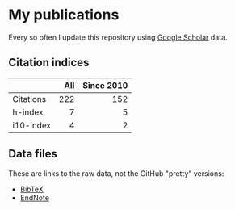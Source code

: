 # My publications

Every so often I update this repository using [Google Scholar][1] data.

## Citation indices

|   | All | Since 2010 |
|---|----:|-----------:|
| Citations | 222 | 152 |
| h-index | 7 | 5 |
| i10-index | 4 | 2 |

## Data files

These are links to the raw data, not the GitHub "pretty" versions:

* [BibTeX][2]
* [EndNote][3]

[1]: http://scholar.google.co.uk/citations?user=lIcRrmQAAAAJ&hl=en
[2]: https://raw.githubusercontent.com/hainesr/publications/master/RobertHaines.bib
[3]: https://raw.githubusercontent.com/hainesr/publications/master/RobertHaines.enw
